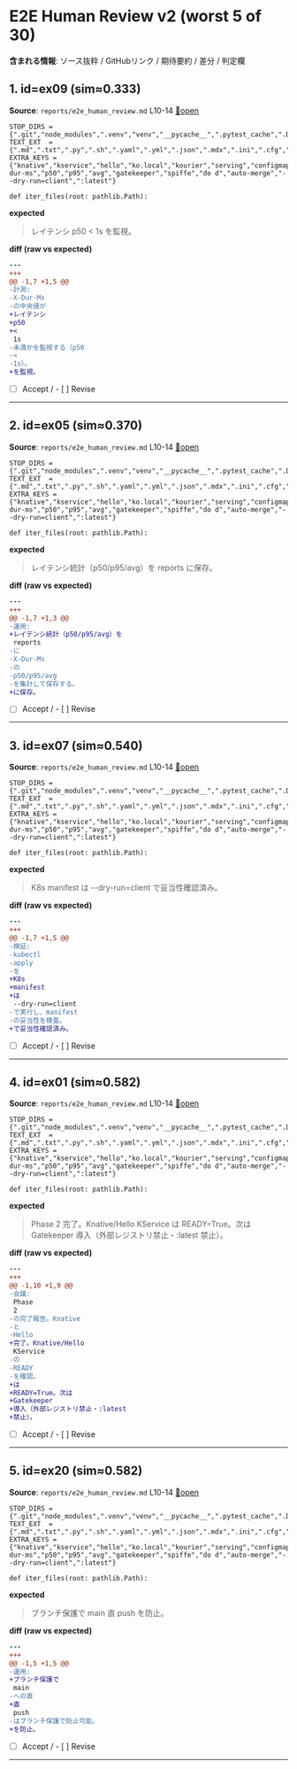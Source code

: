 # E2E Human Review v2 (worst 5 of 30)

**含まれる情報**: ソース抜粋 / GitHubリンク / 期待要約 / 差分 / 判定欄

## 1. id=ex09 (sim≈0.333)

**Source**: `reports/e2e_human_review.md` L10-14  [🔗open](https://github.com/HirakuArai/vpm-mini/blob/feat/p0-semantics-30/reports/e2e_human_review.md#L10-L14)

```text
STOP_DIRS = {".git","node_modules",".venv","venv","__pycache__",".pytest_cache",".DS_Store",".idea",".vscode",".mypy_cache"}
TEXT_EXT  = {".md",".txt",".py",".sh",".yaml",".yml",".json",".mdx",".ini",".cfg",".toml",".sql",".go",".ts",".js",".tsx",".jsx"}
EXTRA_KEYS = {"knative","kservice","hello","ko.local","kourier","serving","configmap","secret","x-dur-ms","p50","p95","avg","gatekeeper","spiffe","do d","auto-merge","--dry-run=client",":latest"}

def iter_files(root: pathlib.Path):
```

**expected**

> レイテンシ p50 < 1s を監視。

**diff (raw vs expected)**

```diff
--- 
+++ 
@@ -1,7 +1,5 @@
-計測:
-X-Dur-Ms
-の中央値が
+レイテンシ
+p50
+<
 1s
-未満かを監視する（p50
-<
-1s）。
+を監視。
```

- [ ] Accept  /  - [ ] Revise

---

## 2. id=ex05 (sim≈0.370)

**Source**: `reports/e2e_human_review.md` L10-14  [🔗open](https://github.com/HirakuArai/vpm-mini/blob/feat/p0-semantics-30/reports/e2e_human_review.md#L10-L14)

```text
STOP_DIRS = {".git","node_modules",".venv","venv","__pycache__",".pytest_cache",".DS_Store",".idea",".vscode",".mypy_cache"}
TEXT_EXT  = {".md",".txt",".py",".sh",".yaml",".yml",".json",".mdx",".ini",".cfg",".toml",".sql",".go",".ts",".js",".tsx",".jsx"}
EXTRA_KEYS = {"knative","kservice","hello","ko.local","kourier","serving","configmap","secret","x-dur-ms","p50","p95","avg","gatekeeper","spiffe","do d","auto-merge","--dry-run=client",":latest"}

def iter_files(root: pathlib.Path):
```

**expected**

> レイテンシ統計（p50/p95/avg）を reports に保存。

**diff (raw vs expected)**

```diff
--- 
+++ 
@@ -1,7 +1,3 @@
-運用:
+レイテンシ統計（p50/p95/avg）を
 reports
-に
-X-Dur-Ms
-の
-p50/p95/avg
-を集計して保存する。
+に保存。
```

- [ ] Accept  /  - [ ] Revise

---

## 3. id=ex07 (sim≈0.540)

**Source**: `reports/e2e_human_review.md` L10-14  [🔗open](https://github.com/HirakuArai/vpm-mini/blob/feat/p0-semantics-30/reports/e2e_human_review.md#L10-L14)

```text
STOP_DIRS = {".git","node_modules",".venv","venv","__pycache__",".pytest_cache",".DS_Store",".idea",".vscode",".mypy_cache"}
TEXT_EXT  = {".md",".txt",".py",".sh",".yaml",".yml",".json",".mdx",".ini",".cfg",".toml",".sql",".go",".ts",".js",".tsx",".jsx"}
EXTRA_KEYS = {"knative","kservice","hello","ko.local","kourier","serving","configmap","secret","x-dur-ms","p50","p95","avg","gatekeeper","spiffe","do d","auto-merge","--dry-run=client",":latest"}

def iter_files(root: pathlib.Path):
```

**expected**

> K8s manifest は --dry-run=client で妥当性確認済み。

**diff (raw vs expected)**

```diff
--- 
+++ 
@@ -1,7 +1,5 @@
-検証:
-kubectl
-apply
-を
+K8s
+manifest
+は
 --dry-run=client
-で実行し、manifest
-の妥当性を検査。
+で妥当性確認済み。
```

- [ ] Accept  /  - [ ] Revise

---

## 4. id=ex01 (sim≈0.582)

**Source**: `reports/e2e_human_review.md` L10-14  [🔗open](https://github.com/HirakuArai/vpm-mini/blob/feat/p0-semantics-30/reports/e2e_human_review.md#L10-L14)

```text
STOP_DIRS = {".git","node_modules",".venv","venv","__pycache__",".pytest_cache",".DS_Store",".idea",".vscode",".mypy_cache"}
TEXT_EXT  = {".md",".txt",".py",".sh",".yaml",".yml",".json",".mdx",".ini",".cfg",".toml",".sql",".go",".ts",".js",".tsx",".jsx"}
EXTRA_KEYS = {"knative","kservice","hello","ko.local","kourier","serving","configmap","secret","x-dur-ms","p50","p95","avg","gatekeeper","spiffe","do d","auto-merge","--dry-run=client",":latest"}

def iter_files(root: pathlib.Path):
```

**expected**

> Phase 2 完了。Knative/Hello KService は READY=True。次は Gatekeeper 導入（外部レジストリ禁止・:latest 禁止）。

**diff (raw vs expected)**

```diff
--- 
+++ 
@@ -1,10 +1,9 @@
-会議:
 Phase
 2
-の完了報告。Knative
-と
-Hello
+完了。Knative/Hello
 KService
-の
-READY
-を確認。
+は
+READY=True。次は
+Gatekeeper
+導入（外部レジストリ禁止・:latest
+禁止）。
```

- [ ] Accept  /  - [ ] Revise

---

## 5. id=ex20 (sim≈0.582)

**Source**: `reports/e2e_human_review.md` L10-14  [🔗open](https://github.com/HirakuArai/vpm-mini/blob/feat/p0-semantics-30/reports/e2e_human_review.md#L10-L14)

```text
STOP_DIRS = {".git","node_modules",".venv","venv","__pycache__",".pytest_cache",".DS_Store",".idea",".vscode",".mypy_cache"}
TEXT_EXT  = {".md",".txt",".py",".sh",".yaml",".yml",".json",".mdx",".ini",".cfg",".toml",".sql",".go",".ts",".js",".tsx",".jsx"}
EXTRA_KEYS = {"knative","kservice","hello","ko.local","kourier","serving","configmap","secret","x-dur-ms","p50","p95","avg","gatekeeper","spiffe","do d","auto-merge","--dry-run=client",":latest"}

def iter_files(root: pathlib.Path):
```

**expected**

> ブランチ保護で main 直 push を防止。

**diff (raw vs expected)**

```diff
--- 
+++ 
@@ -1,5 +1,5 @@
-運用:
+ブランチ保護で
 main
-への直
+直
 push
-はブランチ保護で防止可能。
+を防止。
```

- [ ] Accept  /  - [ ] Revise

---

